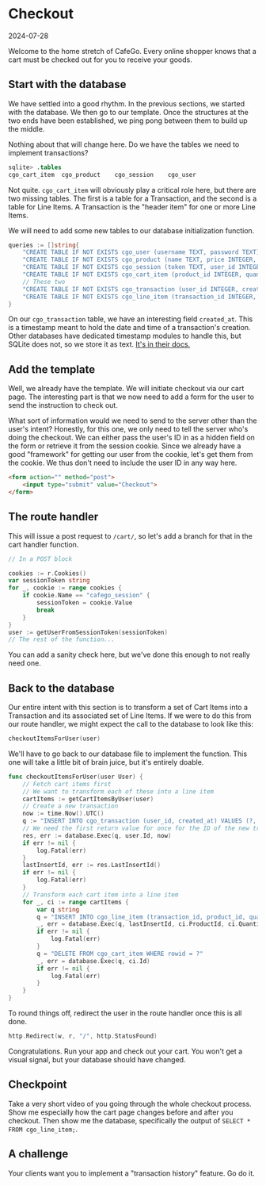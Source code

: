 # Checkout

2024-07-28

Welcome to the home stretch of CafeGo. Every online shopper knows that a cart must be checked out for you to receive your goods.

## Start with the database

We have settled into a good rhythm. In the previous sections, we started with the database. We then go to our template. Once the structures at the two ends have been established, we ping pong between them to build up the middle.

Nothing about that will change here. Do we have the tables we need to implement transactions?

```sql
sqlite> .tables
cgo_cart_item  cgo_product    cgo_session    cgo_user
```

Not quite. `cgo_cart_item` will obviously play a critical role here, but there are two missing tables. The first is a table for a Transaction, and the second is a table for Line Items. A Transaction is the "header item" for one or more Line Items.

We will need to add some new tables to our database initialization function.

```go
queries := []string{
    "CREATE TABLE IF NOT EXISTS cgo_user (username TEXT, password TEXT)",
    "CREATE TABLE IF NOT EXISTS cgo_product (name TEXT, price INTEGER, description TEXT)",
    "CREATE TABLE IF NOT EXISTS cgo_session (token TEXT, user_id INTEGER)",
    "CREATE TABLE IF NOT EXISTS cgo_cart_item (product_id INTEGER, quantity INTEGER, user_id INTEGER)",
    // These two
    "CREATE TABLE IF NOT EXISTS cgo_transaction (user_id INTEGER, created_at TEXT)",
    "CREATE TABLE IF NOT EXISTS cgo_line_item (transaction_id INTEGER, product_id INTEGER, quantity INTEGER)",
}
```

On our `cgo_transaction` table, we have an interesting field `created_at`. This is a timestamp meant to hold the date and time of a transaction's creation. Other databases have dedicated timestamp modules to handle this, but SQLite does not, so we store it as text. [It's in their docs.](https://www.sqlite.org/datatype3.html)

## Add the template

Well, we already have the template. We will initiate checkout via our cart page. The interesting part is that we now need to add a form for the user to send the instruction to check out.

What sort of information would we need to send to the server other than the user's intent? Honestly, for this one, we only need to tell the server who's doing the checkout. We can either pass the user's ID in as a hidden field on the form or retrieve it from the session cookie. Since we already have a good "framework" for getting our user from the cookie, let's get them from the cookie. We thus don't need to include the user ID in any way here.

```html
<form action="" method="post">
    <input type="submit" value="Checkout">
</form>
```

## The route handler

This will issue a post request to `/cart/`, so let's add a branch for that in the cart handler function.

```go
// In a POST block

cookies := r.Cookies()
var sessionToken string
for _, cookie := range cookies {
    if cookie.Name == "cafego_session" {
        sessionToken = cookie.Value
        break
    }
}
user := getUserFromSessionToken(sessionToken)
// The rest of the function...
```

You can add a sanity check here, but we've done this enough to not really need one.

## Back to the database

Our entire intent with this section is to transform a set of Cart Items into a Transaction and its associated set of Line Items. If we were to do this from our route handler, we might expect the call to the database to look like this:

```go
checkoutItemsForUser(user)
```

We'll have to go back to our database file to implement the function. This one will take a little bit of brain juice, but it's entirely doable.

```go
func checkoutItemsForUser(user User) {
	// Fetch cart items first
	// We want to transform each of these into a line item
	cartItems := getCartItemsByUser(user)
	// Create a new transaction
	now := time.Now().UTC()
	q := "INSERT INTO cgo_transaction (user_id, created_at) VALUES (?, ?)"
	// We need the first return value for once for the ID of the new transaction
	res, err := database.Exec(q, user.Id, now)
	if err != nil {
		log.Fatal(err)
	}
	lastInsertId, err := res.LastInsertId()
	if err != nil {
		log.Fatal(err)
	}
	// Transform each cart item into a line item
	for _, ci := range cartItems {
		var q string
		q = "INSERT INTO cgo_line_item (transaction_id, product_id, quantity) VALUES (?, ?, ?)"
		_, err = database.Exec(q, lastInsertId, ci.ProductId, ci.Quantity)
		if err != nil {
			log.Fatal(err)
		}
		q = "DELETE FROM cgo_cart_item WHERE rowid = ?"
		_, err = database.Exec(q, ci.Id)
		if err != nil {
			log.Fatal(err)
		}
	}
}
```

To round things off, redirect the user in the route handler once this is all done.

```go
http.Redirect(w, r, "/", http.StatusFound)
```

Congratulations. Run your app and check out your cart. You won't get a visual signal, but your database should have changed.

## Checkpoint

Take a very short video of you going through the whole checkout process. Show me especially how the cart page changes before and after you checkout. Then show me the database, specifically the output of `SELECT * FROM cgo_line_item;`.

## A challenge

Your clients want you to implement a "transaction history" feature. Go do it.
